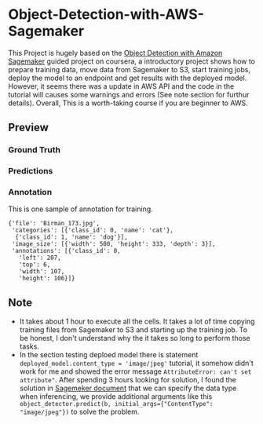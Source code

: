 # Object-Detection-with-AWS-Sagemaker

This Project is hugely based on the [Object Detection with Amazon Sagemaker](https://www.coursera.org/projects/object-detection-sagemaker) guided project on coursera, a introductory project shows how to prepare training data, move data from Sagemaker to S3, start training jobs, deploy the model to an endpoint and get results with the deployed model. However, it seems there was a update in AWS API and the code in the tutorial will causes some warnings and errors (See note section for furthur details). Overall, This is a worth-taking course if you are beginner to AWS.

## Preview
### Ground Truth
### Predictions
### Annotation
This is one sample of annotation for training.
```
{'file': 'Birman_173.jpg',
 'categories': [{'class_id': 0, 'name': 'cat'},
  {'class_id': 1, 'name': 'dog'}],
 'image_size': [{'width': 500, 'height': 333, 'depth': 3}],
 'annotations': [{'class_id': 0,
   'left': 207,
   'top': 6,
   'width': 107,
   'height': 106}]}
```

## Note
- It takes about 1 hour to execute all the cells. It takes a lot of time copying training files from Sagemaker to S3 and starting up the training job. To be honest, I don't understand why the it takes so long to perform those tasks.
- In the section testing deploed model there is statement `deployed_model.content_type = 'image/jpeg'` tutorial, it somehow didn't work for me and showed the error message `AttributeError: can't set attribute"`. After spending 3 hours looking for solution, I found the solution in [Sagemeker document](https://sagemaker.readthedocs.io/en/stable/api/inference/predictors.html#sagemaker.predictor.Predictor.predict) that we can specify the data type when inferencing, we provide additional arguments like this ` object_detector.predict(b, initial_args={"ContentType": "image/jpeg"})` to solve the problem.


